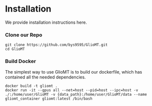 # Installation
We provide installation instructions here.

### Clone our Repo
```
git clone https://github.com/bys9595/GlioMT.git
cd GlioMT
```


### Build Docker
The simplest way to use GlioMT is to build our dockerfile, which has contained all the needed dependencies. 

```
docker build -t gliomt .
docker run -it --gpus all --net=host --pid=host --ipc=host -v ./:/home/user/GlioMT -v {data_path}:/home/user/GlioMT/data --name gliomt_container gliomt:latest /bin/bash
```
